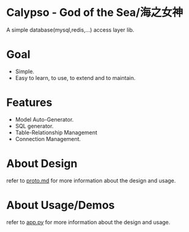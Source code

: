 # Calypso - God of the Sea/海之女神

A simple database(mysql,redis,...) access layer lib.

# Goal
+ Simple.
+ Easy to learn, to use, to extend and to maintain.

# Features
+ Model Auto-Generator.
+ SQL generator.
+ Table-Relationship Management
+ Connection Management.


# About Design
refer to [proto.md](https://github.com/ForU/calypso/blob/master/calypso/proto.md) for more information about the design and usage.

# About Usage/Demos
refer to [app.py](https://github.com/ForU/calypso/blob/master/app/app.py) for more information about the design and usage.
